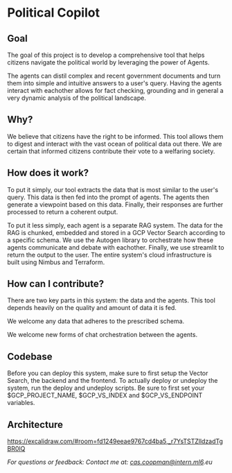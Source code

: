 # Political Copilot
## Goal
The goal of this project is to develop a comprehensive tool that helps citizens navigate the political world by leveraging the power of Agents.

The agents can distil complex and recent government documents and turn them into simple and intuitive answers to a user's query. Having the agents interact with eachother allows for fact checking, grounding and in general a very dynamic analysis of the political landscape.

## Why?
We believe that citizens have the right to be informed. This tool allows them to digest and interact with the vast ocean of political data out there. We are certain that informed citizens contribute their vote to a welfaring society.

## How does it work?
To put it simply, our tool extracts the data that is most similar to the user's query. This data is then fed into the prompt of agents. The agents then generate a viewpoint based on this data. Finally, their responses are further processed to return a coherent output.

To put it less simply, each agent is a separate RAG system. The data for the RAG is chunked, embedded and stored in a GCP Vector Search according to a specific schema. We use the Autogen library to orchestrate how these agents communicate and debate with eachother. Finally, we use streamlit to return the output to the user. The entire system's cloud infrastructure is built using Nimbus and Terraform.

## How can I contribute?
There are two key parts in this system: the data and the agents. 
This tool depends heavily on the quality and amount of data it is fed.

We welcome any data that adheres to the prescribed schema.

We welcome new forms of chat orchestration between the agents.

## Codebase
Before you can deploy this system, make sure to first setup the Vector Search, the backend and the frontend. To actually deploy or undeploy the system, run the deploy and undeploy scripts. Be sure to first set your $GCP_PROJECT_NAME, $GCP_VS_INDEX and $GCP_VS_ENDPOINT variables.

## Architecture
https://excalidraw.com/#room=fd1249eeae9767cd4ba5,_r7YsTSTZlldzadTgBR0lQ

_For questions or feedback:_
_Contact me at: cas.coopman@intern.ml6.eu_

